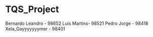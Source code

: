 # TQS_Project

  Bernardo Leandro - 98652
  Luís Martins- 98521
  Pedro Jorge - 98418
  Xela_Gayyyyyyymer - 98401
